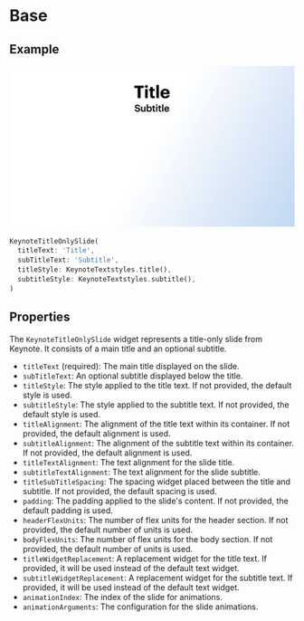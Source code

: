 # Base

## Example

![Title Only slide](../img/title_only_base.png)

```dart
KeynoteTitleOnlySlide(
  titleText: 'Title',
  subTitleText: 'Subtitle',
  titleStyle: KeynoteTextstyles.title(),
  subtitleStyle: KeynoteTextstyles.subtitle(),
)
```

## Properties

The `KeynoteTitleOnlySlide` widget represents a title-only slide from Keynote. It consists of a main title and an optional subtitle.

- `titleText` (required): The main title displayed on the slide.
- `subTitleText`: An optional subtitle displayed below the title.
- `titleStyle`: The style applied to the title text. If not provided, the default style is used.
- `subtitleStyle`: The style applied to the subtitle text. If not provided, the default style is used.
- `titleAlignment`: The alignment of the title text within its container. If not provided, the default alignment is used.
- `subtitleAlignment`: The alignment of the subtitle text within its container. If not provided, the default alignment is used.
- `titleTextAlignment`: The text alignment for the slide title.
- `subtitleTextAlignment`: The text alignment for the slide subtitle.
- `titleSubTitleSpacing`: The spacing widget placed between the title and subtitle. If not provided, the default spacing is used.
- `padding`: The padding applied to the slide's content. If not provided, the default padding is used.
- `headerFlexUnits`: The number of flex units for the header section. If not provided, the default number of units is used.
- `bodyFlexUnits`: The number of flex units for the body section. If not provided, the default number of units is used.
- `titleWidgetReplacement`: A replacement widget for the title text. If provided, it will be used instead of the default text widget.
- `subtitleWidgetReplacement`: A replacement widget for the subtitle text. If provided, it will be used instead of the default text widget.
- `animationIndex`: The index of the slide for animations.
- `animationArguments`: The configuration for the slide animations.
